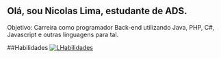 ## Olá, sou Nicolas Lima, estudante de ADS. 

Objetivo: Carreira como programador Back-end utilizando Java, PHP, C#, Javascript e outras linguagens para tal.

##Habilidades
[![LHabilidades](https://skillicons.dev/icons?i=java,php,python,mysql,js,html,css,spring&perline=3)](https://skillicons.dev)
